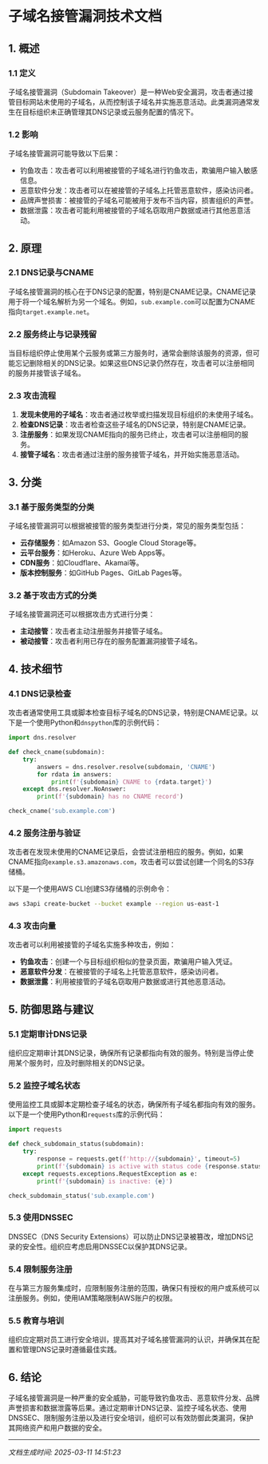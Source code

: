 # 子域名接管漏洞技术文档

## 1. 概述

### 1.1 定义
子域名接管漏洞（Subdomain Takeover）是一种Web安全漏洞，攻击者通过接管目标网站未使用的子域名，从而控制该子域名并实施恶意活动。此类漏洞通常发生在目标组织未正确管理其DNS记录或云服务配置的情况下。

### 1.2 影响
子域名接管漏洞可能导致以下后果：
- 钓鱼攻击：攻击者可以利用被接管的子域名进行钓鱼攻击，欺骗用户输入敏感信息。
- 恶意软件分发：攻击者可以在被接管的子域名上托管恶意软件，感染访问者。
- 品牌声誉损害：被接管的子域名可能被用于发布不当内容，损害组织的声誉。
- 数据泄露：攻击者可能利用被接管的子域名窃取用户数据或进行其他恶意活动。

## 2. 原理

### 2.1 DNS记录与CNAME
子域名接管漏洞的核心在于DNS记录的配置，特别是CNAME记录。CNAME记录用于将一个域名解析为另一个域名。例如，`sub.example.com`可以配置为CNAME指向`target.example.net`。

### 2.2 服务终止与记录残留
当目标组织停止使用某个云服务或第三方服务时，通常会删除该服务的资源，但可能忘记删除相关的DNS记录。如果这些DNS记录仍然存在，攻击者可以注册相同的服务并接管该子域名。

### 2.3 攻击流程
1. **发现未使用的子域名**：攻击者通过枚举或扫描发现目标组织的未使用子域名。
2. **检查DNS记录**：攻击者检查这些子域名的DNS记录，特别是CNAME记录。
3. **注册服务**：如果发现CNAME指向的服务已终止，攻击者可以注册相同的服务。
4. **接管子域名**：攻击者通过注册的服务接管子域名，并开始实施恶意活动。

## 3. 分类

### 3.1 基于服务类型的分类
子域名接管漏洞可以根据被接管的服务类型进行分类，常见的服务类型包括：
- **云存储服务**：如Amazon S3、Google Cloud Storage等。
- **云平台服务**：如Heroku、Azure Web Apps等。
- **CDN服务**：如Cloudflare、Akamai等。
- **版本控制服务**：如GitHub Pages、GitLab Pages等。

### 3.2 基于攻击方式的分类
子域名接管漏洞还可以根据攻击方式进行分类：
- **主动接管**：攻击者主动注册服务并接管子域名。
- **被动接管**：攻击者利用已存在的服务配置漏洞接管子域名。

## 4. 技术细节

### 4.1 DNS记录检查
攻击者通常使用工具或脚本检查目标子域名的DNS记录，特别是CNAME记录。以下是一个使用Python和`dnspython`库的示例代码：

```python
import dns.resolver

def check_cname(subdomain):
    try:
        answers = dns.resolver.resolve(subdomain, 'CNAME')
        for rdata in answers:
            print(f'{subdomain} CNAME to {rdata.target}')
    except dns.resolver.NoAnswer:
        print(f'{subdomain} has no CNAME record')

check_cname('sub.example.com')
```

### 4.2 服务注册与验证
攻击者在发现未使用的CNAME记录后，会尝试注册相应的服务。例如，如果CNAME指向`example.s3.amazonaws.com`，攻击者可以尝试创建一个同名的S3存储桶。

以下是一个使用AWS CLI创建S3存储桶的示例命令：

```bash
aws s3api create-bucket --bucket example --region us-east-1
```

### 4.3 攻击向量
攻击者可以利用被接管的子域名实施多种攻击，例如：
- **钓鱼攻击**：创建一个与目标组织相似的登录页面，欺骗用户输入凭证。
- **恶意软件分发**：在被接管的子域名上托管恶意软件，感染访问者。
- **数据泄露**：利用被接管的子域名窃取用户数据或进行其他恶意活动。

## 5. 防御思路与建议

### 5.1 定期审计DNS记录
组织应定期审计其DNS记录，确保所有记录都指向有效的服务。特别是当停止使用某个服务时，应及时删除相关的DNS记录。

### 5.2 监控子域名状态
使用监控工具或脚本定期检查子域名的状态，确保所有子域名都指向有效的服务。以下是一个使用Python和`requests`库的示例代码：

```python
import requests

def check_subdomain_status(subdomain):
    try:
        response = requests.get(f'http://{subdomain}', timeout=5)
        print(f'{subdomain} is active with status code {response.status_code}')
    except requests.exceptions.RequestException as e:
        print(f'{subdomain} is inactive: {e}')

check_subdomain_status('sub.example.com')
```

### 5.3 使用DNSSEC
DNSSEC（DNS Security Extensions）可以防止DNS记录被篡改，增加DNS记录的安全性。组织应考虑启用DNSSEC以保护其DNS记录。

### 5.4 限制服务注册
在与第三方服务集成时，应限制服务注册的范围，确保只有授权的用户或系统可以注册服务。例如，使用IAM策略限制AWS账户的权限。

### 5.5 教育与培训
组织应定期对员工进行安全培训，提高其对子域名接管漏洞的认识，并确保其在配置和管理DNS记录时遵循最佳实践。

## 6. 结论

子域名接管漏洞是一种严重的安全威胁，可能导致钓鱼攻击、恶意软件分发、品牌声誉损害和数据泄露等后果。通过定期审计DNS记录、监控子域名状态、使用DNSSEC、限制服务注册以及进行安全培训，组织可以有效防御此类漏洞，保护其网络资产和用户数据的安全。

---

*文档生成时间: 2025-03-11 14:51:23*
